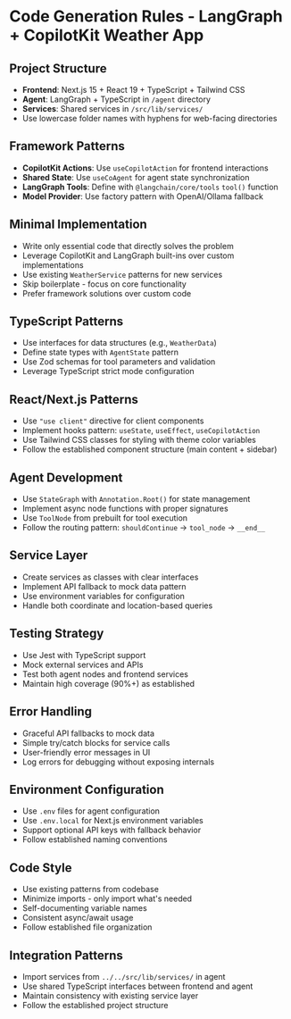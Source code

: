 # Code Generation Rules - LangGraph + CopilotKit Weather App

## Project Structure
- **Frontend**: Next.js 15 + React 19 + TypeScript + Tailwind CSS
- **Agent**: LangGraph + TypeScript in `/agent` directory
- **Services**: Shared services in `/src/lib/services/`
- Use lowercase folder names with hyphens for web-facing directories

## Framework Patterns
- **CopilotKit Actions**: Use `useCopilotAction` for frontend interactions
- **Shared State**: Use `useCoAgent` for agent state synchronization
- **LangGraph Tools**: Define with `@langchain/core/tools` `tool()` function
- **Model Provider**: Use factory pattern with OpenAI/Ollama fallback

## Minimal Implementation
- Write only essential code that directly solves the problem
- Leverage CopilotKit and LangGraph built-ins over custom implementations
- Use existing `WeatherService` patterns for new services
- Skip boilerplate - focus on core functionality
- Prefer framework solutions over custom code

## TypeScript Patterns
- Use interfaces for data structures (e.g., `WeatherData`)
- Define state types with `AgentState` pattern
- Use Zod schemas for tool parameters and validation
- Leverage TypeScript strict mode configuration

## React/Next.js Patterns
- Use `"use client"` directive for client components
- Implement hooks pattern: `useState`, `useEffect`, `useCopilotAction`
- Use Tailwind CSS classes for styling with theme color variables
- Follow the established component structure (main content + sidebar)

## Agent Development
- Use `StateGraph` with `Annotation.Root()` for state management
- Implement async node functions with proper signatures
- Use `ToolNode` from prebuilt for tool execution
- Follow the routing pattern: `shouldContinue` → `tool_node` → `__end__`

## Service Layer
- Create services as classes with clear interfaces
- Implement API fallback to mock data pattern
- Use environment variables for configuration
- Handle both coordinate and location-based queries

## Testing Strategy
- Use Jest with TypeScript support
- Mock external services and APIs
- Test both agent nodes and frontend services
- Maintain high coverage (90%+) as established

## Error Handling
- Graceful API fallbacks to mock data
- Simple try/catch blocks for service calls
- User-friendly error messages in UI
- Log errors for debugging without exposing internals

## Environment Configuration
- Use `.env` files for agent configuration
- Use `.env.local` for Next.js environment variables
- Support optional API keys with fallback behavior
- Follow established naming conventions

## Code Style
- Use existing patterns from codebase
- Minimize imports - only import what's needed
- Self-documenting variable names
- Consistent async/await usage
- Follow established file organization

## Integration Patterns
- Import services from `../../src/lib/services/` in agent
- Use shared TypeScript interfaces between frontend and agent
- Maintain consistency with existing service layer
- Follow the established project structure